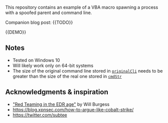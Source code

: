 This repository contains an example of a VBA macro spawning a process with a spoofed parent and command line. 

Companion blog post: {{TODO}}

{{DEMO}}

## Notes

- Tested on Windows 10
- Will likely work only on 64-bit systems
- The size of the original command line stored in [`originalCli`](https://github.com/christophetd/spoofing-office-macro/blob/master/macro.vba#L260) needs to be greater than the size of the real one stored in [`cmdStr`](https://github.com/christophetd/spoofing-office-macro/blob/master/macro.vba#L311)

## Acknowledgments & inspiration

- ["Red Teaming in the EDR age"](https://www.youtube.com/watch?v=l8nkXCOYQC4) by Will Burgess 
- https://blog.xpnsec.com/how-to-argue-like-cobalt-strike/
- https://twitter.com/subtee
